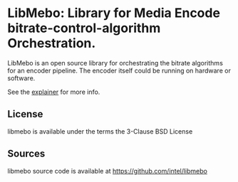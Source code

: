 # LibMebo: Library for Media Encode bitrate-control-algorithm Orchestration.

LibMebo is an open source library for orchestrating the bitrate algorithms for an encoder pipeline. The encoder itself could be running on hardware or software.

See the [explainer](https://github.com/intel/libmebo/blob/master/explainer.md) for more info.

## License

libmebo is available under the terms the 3-Clause BSD License

## Sources

libmebo source code is available at <https://github.com/intel/libmebo>
